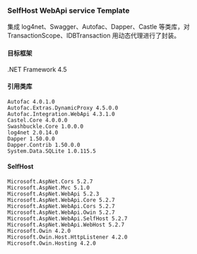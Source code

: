 ### SelfHost WebApi service Template

集成 log4net、Swagger、Autofac、Dapper、Castle 等类库，对 TransactionScope、IDBTransaction 用动态代理进行了封装。

#### 目标框架

  .NET Framework 4.5

#### 引用类库

    Autofac 4.0.1.0
    Autofac.Extras.DynamicProxy 4.5.0.0
    Autofac.Integration.WebApi 4.3.1.0
    Castel.Core 4.0.0.0
    Swashbuckle.Core 1.0.0.0
    log4net 2.0.14.0
    Dapper 1.50.0.0
    Dapper.Contrib 1.50.0.0
    System.Data.SQLite 1.0.115.5


#### SelfHost

    Microsoft.AspNet.Cors 5.2.7
    Microsoft.AspNet.Mvc 5.1.0
    Microsoft.AspNet.WebApi 5.2.3
    Microsoft.AspNet.WebApi.Core 5.2.7
    Microsoft.AspNet.WebApi.Cors 5.2.7
    Microsoft.AspNet.WebApi.Owin 5.2.7
    Microsoft.AspNet.WebApi.SelfHost 5.2.7
    Microsoft.AspNet.WebApi.WebHost 5.2.7
    Microsoft.Owin 4.2.0
    Microsoft.Owin.Host.HttpListener 4.2.0
    Microsoft.Owin.Hosting 4.2.0
